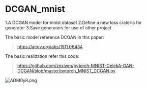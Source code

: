 # DCGAN_mnist


1.A DCGAN model for mnist dataset
2.Define a new loss crateria for generator 
3.Save generators for use of other project

The basic model reference DCGAN in this paper:
>https://arxiv.org/abs/1511.06434

The basic realization refer this code:
>https://github.com/znxlwm/pytorch-MNIST-CelebA-GAN-DCGAN/blob/master/pytorch_MNIST_DCGAN.py

![ADM0yR.png](https://s2.ax1x.com/2019/03/30/ADM0yR.png)
